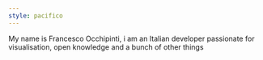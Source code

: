 ```yaml
---
style: pacifico
---
```


My name is Francesco Occhipinti, i am an Italian developer passionate
for visualisation, open knowledge and a bunch of other things


